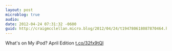 ```yaml
---
layout: post
microblog: true
audio: 
date: 2012-04-24 07:31:32 -0600
guid: http://craigmcclellan.micro.blog/2012/04/24/t194780618087870464.html
---
```

What's on My iPod? April Edition [t.co/32fx9tQI](http://t.co/32fx9tQI)
